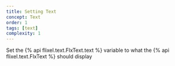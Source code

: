 ```yaml
---
title: Setting Text
concept: Text
order: 1
tags: [text]
complexity: 1
---
```

Set the {% api flixel.text.FlxText.text %} variable to what the {% api flixel.text.FlxText %} should display
